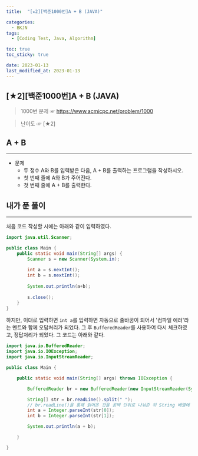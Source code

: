 ```yaml
---
title:  "[★2][백준1000번]A + B (JAVA)" 

categories:
  - BKJN
tags:
  - [Coding Test, Java, Algorithm]

toc: true
toc_sticky: true

date: 2023-01-13
last_modified_at: 2023-01-13
---
```

[★2][백준1000번]A + B (JAVA)
----
> 1000번 문제 ☞ <https://www.acmicpc.net/problem/1000>  

> 난이도 ☞ [★2]
  
## A + B 
___  

- 문제
  - 두 정수 A와 B를 입력받은 다음, A + B를 출력하는 프로그램을 작성하시오.
  - 첫 번째 줄에 A와 B가 주어진다.
  - 첫 번째 줄에 A + B를 출력한다.
  
## 내가 푼 풀이
___  
처음 코드 작성할 시에는 아래와 같이 입력하였다.
```java
import java.util.Scanner;

public class Main {
	public static void main(String[] args) {
		Scanner s = new Scanner(System.in);
		
		int a = s.nextInt();
		int b = s.nextInt();
		
		System.out.println(a+b);
		
		s.close();
	}
}
```
하지만, 이대로 입력하면 `int a`를 입력하면 자동으로 줄바꿈이 되어서 '컴파일 에러'라는 멘트와 함께 오답처리가 되었다. 그 후 `BufferedReader`를 사용하여 다시 체크하였고, 정답처리가 되었다. 그 코드는 아래와 같다.
```java
import java.io.BufferedReader;
import java.io.IOException;
import java.io.InputStreamReader;

public class Main {

	public static void main(String[] args) throws IOException {

		BufferedReader br = new BufferedReader(new InputStreamReader(System.in));

		String[] str = br.readLine().split(" ");
		// br.readLine()을 통해 읽어온 것을 공백 단위로 나눠준 뒤 String 배열에 각각 저장
		int a = Integer.parseInt(str[0]);
		int b = Integer.parseInt(str[1]);

		System.out.println(a + b);

	}

}
```